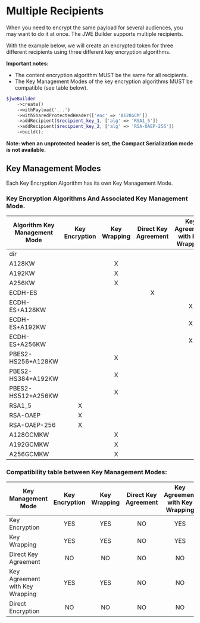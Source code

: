 # Multiple Recipients

When you need to encrypt the same payload for several audiences, you may want to do it at once. The JWE Builder supports multiple recipients.

With the example below, we will create an encrypted token for three different recipients using three different key encryption algorithms.

**Important notes:**

* The content encryption algorithm MUST be the same for all recipients.
* The Key Management Modes of the key encryption algorithms MUST be compatible \(see table below\).

```php
$jweBuilder
    ->create()
    ->withPayload('...')
    ->withSharedProtectedHeader(['enc' => 'A128GCM'])
    ->addRecipient($recipient_key_1, ['alg' => 'RSA1_5'])
    ->addRecipient($recipient_key_2, ['alg' => 'RSA-OAEP-256'])
    ->build();
```

**Note: when an unprotected header is set, the Compact Serialization mode is not available.**

## Key Management Modes

Each Key Encryption Algorithm has its own Key Management Mode.

### Key Encryption Algorithms And Associated Key Management Mode.

| Algorithm  Key Management Mode | Key Encryption | Key Wrapping | Direct Key Agreement | Key Agreement with Key Wrapping | Direct Encryption |
| --- | :---: | :---: | :---: | :---: | :---: |
| dir |  |  |  |  | X |
| A128KW |  | X |  |  |  |
| A192KW |  | X |  |  |  |
| A256KW |  | X |  |  |  |
| ECDH-ES |  |  | X |  |  |
| ECDH-ES+A128KW |  |  |  | X |  |
| ECDH-ES+A192KW |  |  |  | X |  |
| ECDH-ES+A256KW |  |  |  | X |  |
| PBES2-HS256+A128KW |  | X |  |  |  |
| PBES2-HS384+A192KW |  | X |  |  |  |
| PBES2-HS512+A256KW |  | X |  |  |  |
| RSA1\_5 | X |  |  |  |  |
| RSA-OAEP | X |  |  |  |  |
| RSA-OAEP-256 | X |  |  |  |  |
| A128GCMKW |  | X |  |  |  |
| A192GCMKW |  | X |  |  |  |
| A256GCMKW |  | X |  |  |  |

### Compatibility table between Key Management Modes:

| Key Management Mode | Key Encryption | Key Wrapping | Direct Key Agreement | Key Agreement with Key Wrapping | Direct Encryption |
| --- | :---: | :---: | :---: | :---: | :---: |
| Key Encryption | YES | YES | NO | YES | NO |
| Key Wrapping | YES | YES | NO | YES | NO |
| Direct Key Agreement | NO | NO | NO | NO | NO |
| Key Agreement with Key Wrapping | YES | YES | NO | NO | NO |
| Direct Encryption | NO | NO | NO | NO | NO |

